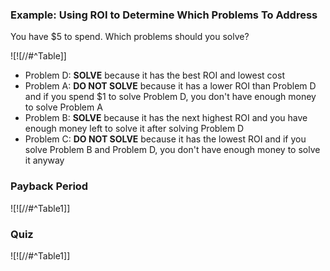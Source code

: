 ### Example: Using ROI to Determine Which Problems To Address

You have $5 to spend. Which problems should you solve?

![![//#^Table]]
-   Problem D: **SOLVE** because it has the best ROI and lowest cost
-   Problem A: **DO NOT SOLVE** because it has a lower ROI than Problem D and if you spend $1 to solve Problem D, you don't have enough money to solve Problem A
-   Problem B: **SOLVE** because it has the next highest ROI and you have enough money left to solve it after solving Problem D
-   Problem C: **DO NOT SOLVE** because it has the lowest ROI and if you solve Problem B and Problem D, you don't have enough money to solve it anyway

### Payback Period

![![//#^Table1]]
### Quiz

![![//#^Table1]]

